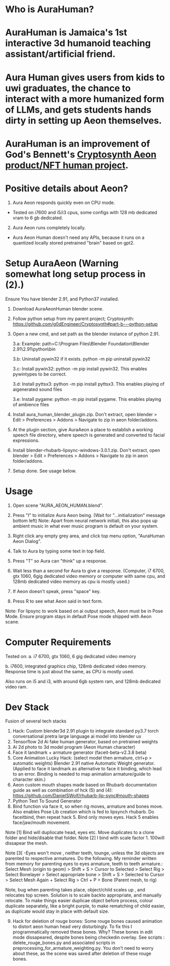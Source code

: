 
# Who is AuraHuman?

# AuraHuman is Jamaica's 1st interactive 3d humanoid teaching assistant/artificial friend.

# Aura Human gives users from kids to uwi graduates, the chance to interact with a more humanized form of LLMs, and gets students hands dirty in setting up Aeon themselves.

# AuraHuman is an improvement of God's Bennett's [Cryptosynth Aeon product/NFT human project](https://github.com/g0dEngineer/Cryptosynth).



# Positive details about Aeon?

1. Aura Aeon responds quickly even on CPU mode. 

* Tested on i7600 and i5/i3 cpus, some configs with 128 mb dedicated vram to 6 gb dedicated.

2. Aura Aeon runs completely locally. 

* Aura Aeon Human doesn't need any APIs, because it runs on a quantized locally stored pretrained "brain" based on gpt2.







# Setup AuraAeon (Warning somewhat long setup process in (2).)
Ensure You have blender 2.91, and Python37 installed.

1. Download AuraAeonHuman blender scene.

2. Follow python setup from my parent project; Cryptosynth: https://github.com/g0dEngineer/Cryptosynth#part-b---python-setup

3. Open a new cmd, and set path as the blender instance of python 2.91.

	3.a: Example: path=C:\Program Files\Blender Foundation\Blender 2.91\2.91\python\bin
   
	3.b: Uninstall pywin32 if it exists. python -m pip uninstall pywin32
   
	3.c: Install pywin32:  python -m pip install pywin32. This enables pywintypes to be correct.
   
	3.d: Install pyttsx3:  python -m pip install pyttsx3. This enables playing of aigenerated sound files
   
	3.e: Install pygame:  python -m pip install pygame. This enables playing of ambience files
	
5. Install aura_human_blender_plugin.zip. Don't extract, open blender > Edit > Preferences > Addons > Navigate to zip in aeon folder/addons.

6. At the plugin section, give AuraAeon a place to establish a working speech file directory, where speech is generated and converted to facial  expressions.

7. Install blender-rhubarb-lipsync-windows-3.0.1.zip. Don't extract, open blender > Edit > Preferences > Addons > Navigate to zip in aeon folder/addons.

8. Setup done. See usage below.






# Usage

1. Open scene "AURA_AEON_HUMAN.blend".

2. Press "I" to initialize Aura Aeon being. (Wait for "...initialization" message bottom left)
   Note: Apart from neural network initiali, this also pops up ambient music in what ever music program is default on your system.

3. Right click any empty grey area, and click top menu option, "AuraHuman Aeon Dialog".

4. Talk to Aura by typing some text in top field.

5. Press "T" so Aura can "think" up a response.

6. Wait less than a second for Aura to give a response. (Computer, i7 6700, gtx 1060, 6gig dedicated video memory or computer with same cpu, and 128mb dedicated video memory as cpu is mostly used.)

7. If Aeon doesn't speak, press "space" key. 

8. Press R to see what Aeon said in text form.


Note: For lipsync to work based on ai output speech, Aeon must be in Pose Mode. Ensure program stays in default Pose mode shipped with Aeon scane.



# Computer Requirements

Tested on:
a. i7 6700, gtx 1060, 6 gig dedicated video memory

b. i7600, integrated graphics chip, 128mb dedicated video memory. Response time is just about the same, as CPU is mostly used. 

Also runs on i5 and i3, with around 6gb system ram, and 128mb dedicated video ram.





# Dev Stack
Fusion of several tech stacks

1. Hack: Custom blender3d 2.91 plugin to integrate standard py3.7 torch conversational pretra large language ai model into blender ux
2. Tensorflow 2d Ai fake human generator, based on pretrained weights
3. Ai 2d photo to 3d model program (Aeon Human character)
4. Face it landmark + armature generator  (faceit-beta-v2.3.8 beta)
5. Core Animation Lucky Hack: (select model then armature, ctrl+p > automatic weights) Blender 2.91 native Automatic Weight generator. (Applied to face it landmark as alternative to face it binding, which lead to an error. Binding is needed to map animation armature/guide to character skin.)
6. Aeon custom mouth shapes made based on Rhubarb documentation guide as well as combination of hck (5) and (4): https://github.com/DanielSWolf/rhubarb-lip-sync#mouth-shapes
7. Python Text To Sound Generator 
8. Bind function via face it, so when rig moves, armature and bones move. Also enables Pose Lib creation which is fed to lipsynch rhubarb. Do faceitbind, then repeat hack 5. Bind only moves eyes. Hack 5 enables face/jaw/mouth movement.

Note [1] Bind will dupliocate head, eyes etc. Move duplicates to a clone folder and hide/disable that folder.
Note [2] I bind with scale factor 1. 100will dissapear the mesh.

Note [3[ -Eyes won't move , neither teeth, tounge, unless the 3d objects are parented to respective armatures. Do the following.
My reminder written from memory for parenting eyes to eyes armature, teeth to teeth armature.: Select Mesh (origin to geom) > Shift + S > Cursor to Selected > Select Rig > Select Bonelayer > Select appropriate bone > Shift + S > Selected to Cursor > Select Mesh Again + Select Rig > Ctrl + P > Bone (Parent mesh, to rig)

Note, bug when parenting takes place, object/child scales up , and relocates top screen. Solution is to scale backto appropriate, and manually relocate. To make things easier duplicae object before process, colour duplicate separately, like a bright purple, to make rematching of child easier, as duplicate would stay in place with default size.

9. Hack for deletion of rouge bones: Some rouge bones caused animation to distort aeon human head very disturbingly. To fix this
I programmatically removed these bones. Why? These bones in edit mode dissapeared, despite bones being checkedin overlay. See
scripts : delete_rouge_bones.py and associated scripts in preprocessing_for_armature_weighting.py. You don't need to worry about these, as the scene was saved after deletion of these rouge bones.


